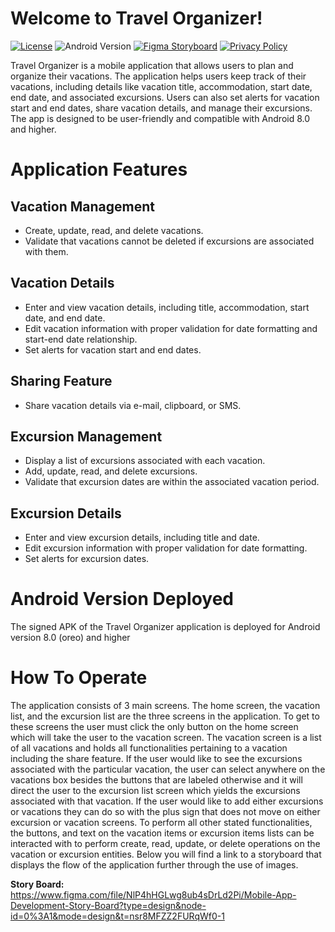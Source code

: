 # Welcome to Travel Organizer!

[![License](https://img.shields.io/badge/license-MIT-blue.svg)](LICENSE)
![Android Version](https://img.shields.io/badge/Android-8.0%2B-green.svg)
[![Figma Storyboard](https://img.shields.io/badge/Figma-Storyboard-orange)](https://www.figma.com/file/NlP4hHGLwg8ub4sDrLd2Pi/Mobile-App-Development-Story-Board?type=design&node-id=0%3A1&mode=design&t=nsr8MFZZ2FURqWf0-1)
[![Privacy Policy](https://img.shields.io/badge/Privacy%20Policy-Read%20Now-blue)](https://github.com/yourusername/yourrepository/blob/main/PRIVACY-POLICY.txt)

Travel Organizer is a mobile application that allows users to plan and organize their vacations. The application helps users keep track of their vacations, including details like vacation title, accommodation, start date, end date, and associated excursions. Users can also set alerts for vacation start and end dates, share vacation details, and manage their excursions. The app is designed to be user-friendly and compatible with Android 8.0 and higher.

# Application Features

## Vacation Management

- Create, update, read, and delete vacations.
- Validate that vacations cannot be deleted if excursions are associated with them.

## Vacation Details

- Enter and view vacation details, including title, accommodation, start date, and end date.
- Edit vacation information with proper validation for date formatting and start-end date relationship.
- Set alerts for vacation start and end dates.

## Sharing Feature

- Share vacation details via e-mail, clipboard, or SMS.

## Excursion Management

- Display a list of excursions associated with each vacation.
- Add, update, read, and delete excursions.
- Validate that excursion dates are within the associated vacation period.

## Excursion Details

- Enter and view excursion details, including title and date.
- Edit excursion information with proper validation for date formatting.
- Set alerts for excursion dates.

# Android Version Deployed
The signed APK of the Travel Organizer application is deployed for Android version 8.0 (oreo) and higher
#  How To Operate
The application consists of 3 main screens. The home screen, the vacation list, and the excursion list are the three screens in the application. To get to these screens the user must click the only button on the home screen which will take the user to the vacation screen. The vacation screen is a list of all vacations and holds all functionalities pertaining to a vacation including the share feature. If the user would like to see the excursions associated with the particular vacation, the user can select anywhere on the vacations box besides the buttons that are labeled otherwise and it will direct the user to the excursion list screen which yields the excursions associated with that vacation. If the user would like to add either excursions or vacations they can do so with the plus sign that does not move on either excursion or vacation screens. To perform all other stated functionalities, the buttons, and text on the vacation items or excursion items lists can be interacted with to perform create, read, update, or delete operations on the vacation or excursion entities. Below you will find a link to a storyboard that displays the flow of the application further through the use of images.

<B> Story Board: </b> https://www.figma.com/file/NlP4hHGLwg8ub4sDrLd2Pi/Mobile-App-Development-Story-Board?type=design&node-id=0%3A1&mode=design&t=nsr8MFZZ2FURqWf0-1
